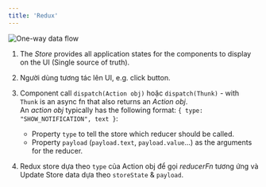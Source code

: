 ```yaml
---
title: 'Redux'
---
```


![One-way data flow](https://i.imgur.com/0yQz4vc.png)

1. The _Store_ provides all application states for the components to display on the UI (Single source of truth).
2. Người dùng tương tác lên UI, e.g. click button.
3. Component call `dispatch(Action obj)` hoặc `dispatch(Thunk)` - with `Thunk` is an async fn that also returns an _Action obj_.  
   An _action obj_ typically has the following format: `{ type: "SHOW_NOTIFICATION", text }`:

   - Property `type` to tell the store which reducer should be called.
   - Property `payload` (`payload.text`, `payload.value`...) as the arguments for the reducer.

4. Redux store dựa theo `type` của Action obj để gọi _reducerFn_ tương ứng và Update Store data dựa theo `storeState` & `payload`.
